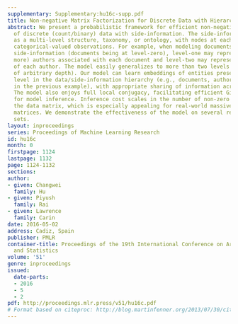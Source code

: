 ```yaml
---
supplementary: Supplementary:hu16c-supp.pdf
title: Non-negative Matrix Factorization for Discrete Data with Hierarchical Side-Information
abstract: We present a probabilistic framework for efficient non-negative matrix factorization
  of discrete (count/binary) data with side-information. The side-information is given
  as a multi-level structure, taxonomy, or ontology, with nodes at each level being
  categorical-valued observations. For example, when modeling documents with a two-level
  side-information (documents being at level-zero), level-one may represent (one or
  more) authors associated with each document and level-two may represent affiliations
  of each author. The model easily generalizes to more than two levels (or taxonomy/ontology
  of arbitrary depth). Our model can learn embeddings of entities present at each
  level in the data/side-information hierarchy (e.g., documents, authors, affiliations,
  in the previous example), with appropriate sharing of information across levels.
  The model also enjoys full local conjugacy, facilitating efficient Gibbs sampling
  for model inference. Inference cost scales in the number of non-zero entries in
  the data matrix, which is especially appealing for real-world massive but sparse
  matrices. We demonstrate the effectiveness of the model on several real-world data
  sets.
layout: inproceedings
series: Proceedings of Machine Learning Research
id: hu16c
month: 0
firstpage: 1124
lastpage: 1132
page: 1124-1132
sections: 
author:
- given: Changwei
  family: Hu
- given: Piyush
  family: Rai
- given: Lawrence
  family: Carin
date: 2016-05-02
address: Cadiz, Spain
publisher: PMLR
container-title: Proceedings of the 19th International Conference on Artificial Intelligence
  and Statistics
volume: '51'
genre: inproceedings
issued:
  date-parts:
  - 2016
  - 5
  - 2
pdf: http://proceedings.mlr.press/v51/hu16c.pdf
# Format based on citeproc: http://blog.martinfenner.org/2013/07/30/citeproc-yaml-for-bibliographies/
---
```

